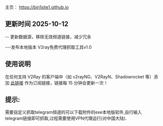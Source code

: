 <!-- USAGE -->

主页： https://bin1site1.github.io

## 更新时间 2025-10-12

-- 更新数据源，移除无效频道链接，减少冗余 

---发布本地版本 V2ray免费代理抓取工具v1.0

## 使用说明

在任何支持 V2Ray 的客户端中（如 v2rayNG、V2RayN、Shadowrocket 等）添加 [此链接](https://gh-proxy.com/raw.githubusercontent.com/bin1site1/V2rayFree/refs/heads/main/config.txt) 作为订阅链接，链接每 15 分钟会更新一次！

## 提示:

需要自定义抓取telegram频道的可以下载附件的exe本地版软件,自行输入telegram链接即可抓取,过程需要使用VPN代理运行(对中国大陆).
